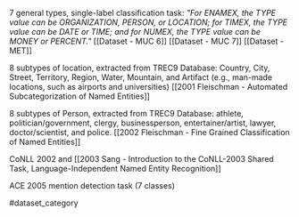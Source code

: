 7 general types, single-label classification task:
*"For ENAMEX, the TYPE value can be ORGANIZATION, PERSON, or LOCATION; for TIMEX, the TYPE value can be DATE or TIME; and for NUMEX, the TYPE value can be MONEY or PERCENT."*
[[Dataset - MUC 6]]
[[Dataset - MUC 7]]
[[Dataset - MET]]

8 subtypes of location, extracted from TREC9 Database:
Country, City, Street, Territory, Region, Water, Mountain, and Artifact (e.g., man-made locations, such as airports and universities)
[[2001 Fleischman - Automated Subcategorization of Named Entities]]

8 subtypes of Person, extracted from TREC9 Database: 
athlete, politician/government, clergy, businessperson, entertainer/artist, lawyer, doctor/scientist, and police.
[[2002 Fleischman - Fine Grained Classification of Named Entities]]

CoNLL 2002 and [[2003 Sang - Introduction to the CoNLL-2003 Shared Task, Language-Independent Named Entity Recognition]]

ACE 2005  mention detection task  (7 classes)

#dataset_category
